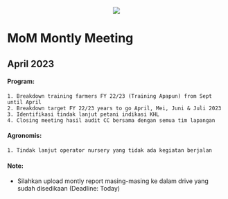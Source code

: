 <p align="center">
<img src="https://www.confectionerynews.com/var/wrbm_gb_food_pharma/storage/images/2/4/2/8/78242-2-eng-GB/forever-chocolate-snapshot.jpg" />
</p>

# MoM Montly Meeting

## April 2023
#### Program:
```
1. Breakdown training farmers FY 22/23 (Training Apapun) from Sept until April
2. Breakdown target FY 22/23 years to go April, Mei, Juni & Juli 2023
3. Identifikasi tindak lanjut petani indikasi KHL
4. Closing meeting hasil audit CC bersama dengan semua tim lapangan
```
#### Agronomis:
```
1. Tindak lanjut operator nursery yang tidak ada kegiatan berjalan
```
#### Note:
- Silahkan upload montly report masing-masing ke dalam drive yang sudah disedikaan (Deadline: Today)
